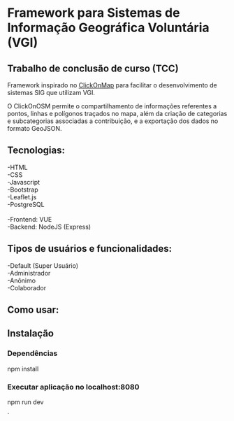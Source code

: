 <h1>Framework para Sistemas de Informação Geográfica Voluntária (VGI)</h1>
<h2>Trabalho de conclusão de curso (TCC)</h2>
<p>Framework inspirado no <a href="http://www.dpi.ufv.br/projetos/clickonmap/">ClickOnMap</a> para facilitar o desenvolvimento de sistemas SIG que utilizam VGI.</p> 
<p>O ClickOnOSM permite o compartilhamento de informações referentes a pontos, linhas e polígonos traçados no mapa, além da criação de categorias e subcategorias associadas a contribuição, e a exportação dos dados no formato GeoJSON.</p>
<h2>Tecnologias:</h2>
-HTML
<br>-CSS
<br>-Javascript
<br>-Bootstrap
<br>-Leaflet.js
<br>-PostgreSQL 
<br>
<br>-Frontend: VUE
<br>-Backend: NodeJS (Express)
<h2>Tipos de usuários e funcionalidades:</h2>
-Default (Super Usuário)
<br>-Administrador
<br>-Anônimo
<br>-Colaborador
<h2>Como usar:</h2>

<h2>Instalação</h2>

<h3>Dependências</h3>
<p>npm install</p>

<h3>Executar aplicação no localhost:8080</h3>
<p>npm run dev</p>

`


